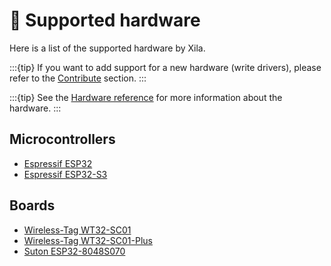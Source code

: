 # 🧰 Supported hardware

Here is a list of the supported hardware by Xila.

:::{tip}
If you want to add support for a new hardware (write drivers), please refer to the [Contribute](../Contribute/Contribute.md) section.
:::

:::{tip}
See the [Hardware reference](./Reference%20kit.md) for more information about the hardware.
:::

## Microcontrollers

- [Espressif ESP32](https://www.espressif.com/en/products/socs/esp32)
- [Espressif ESP32-S3](https://www.espressif.com/en/products/socs/esp32-s3)

## Boards

- [Wireless-Tag WT32-SC01](http://www.wireless-tag.com/portfolio/wt32-sc01/)
- [Wireless-Tag WT32-SC01-Plus](https://www.wirelesstag.net/products/wt32-sc01-plus)
- [Suton ESP32-8048S070](https://fr.aliexpress.com/item/1005004952726089.html)